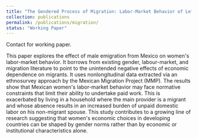 ```yaml
---
title: "The Gendered Process of Migration: Labor-Market Behavior of Left-Behind Wives in Mexico"
collection: publications
permalink: /publications/migration/
status: "Working Paper"
---
```

Contact for working paper.

This paper explores the effect of male emigration from Mexico on women's labor-market behavior. It borrows from existing gender, labour-market, and migration literature to point to the unintended negative effects of economic dependence on migrants. It uses nonlongitudinal data extracted via an ethnosurvey approach by the Mexican Migration Project (MMP). The results show that Mexican women's labor-market behavior may face normative constraints that limit their ability to undertake paid work. This is exacerbated by living in a household where the main provider is a migrant and whose absence results in an increased burden of unpaid domestic labor on his non-migrant spouse. This study contributes to a growing line of research suggesting that women's economic choices in developing countries can be shaped by gender norms rather than by economic or institutional characteristics alone.
